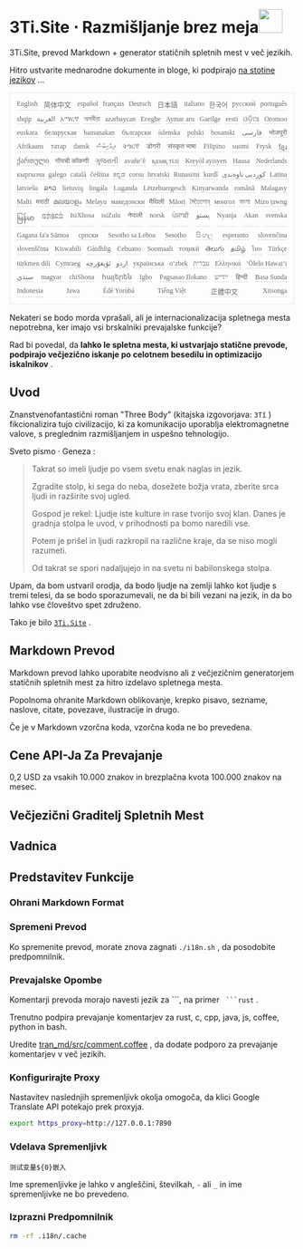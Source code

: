 <h1 style="justify-content:space-between">3Ti.Site ⋅ Razmišljanje brez meja<img src="//i-01.eu.org/3Ti/logo.svg" style="user-select:none;margin-top:-1px;width:42px"></h1>

3Ti.Site, prevod Markdown + generator statičnih spletnih mest v več jezikih.

Hitro ustvarite mednarodne dokumente in bloge, ki podpirajo [na stotine jezikov](https://github.com/i18n-site/node/blob/main/lang/src/index.js) ...

<pre class="langli" style="display:flex;flex-wrap:wrap;background:transparent;border:1px solid #eee;font-size:12px;box-shadow:0 0 3px inset #eee;padding:12px 5px 4px 12px;justify-content:space-between;"><style>pre.langli i{font-weight:300;font-family:s;margin-right:7px;margin-bottom:8px;font-style:normal;color:#666;border-bottom:1px dashed #ccc;}</style><i>English</i><i> 简体中文 </i><i>español</i><i>français</i><i>Deutsch</i><i> 日本語 </i><i>italiano</i><i>한국어</i><i>русский</i><i>português</i><i>shqip</i><i>‫العربية‬</i><i>አማርኛ</i><i>অসমীয়া</i><i>azərbaycan</i><i>Eʋegbe</i><i>Aymar aru</i><i>Gaeilge</i><i>eesti</i><i>ଓଡ଼ିଆ</i><i>Oromoo</i><i>euskara</i><i>беларуская</i><i>bamanakan</i><i>български</i><i>íslenska</i><i>polski</i><i>bosanski</i><i>‫فارسی‬</i><i>भोजपुरी</i><i>Afrikaans</i><i>татар</i><i>dansk</i><i>‫ދިވެހިބަސް‬</i><i>ትግርኛ</i><i>डोगरी</i><i>संस्कृत भाषा</i><i>Filipino</i><i>suomi</i><i>Frysk</i><i>ខ្មែរ</i><i>ქართული</i><i>गोंयची कोंकणी</i><i>ગુજરાતી</i><i>avañe’ẽ</i><i>қазақ тілі</i><i>Kreyòl ayisyen</i><i>Hausa</i><i>Nederlands</i><i>кыргызча</i><i>galego</i><i>català</i><i>čeština</i><i>ಕನ್ನಡ</i><i>corsu</i><i>hrvatski</i><i>Runasimi</i><i>kurdî</i><i>‫کوردیی ناوەندی‬</i><i>Latina</i><i>latviešu</i><i>ລາວ</i><i>lietuvių</i><i>lingála</i><i>Luganda</i><i>Lëtzebuergesch</i><i>Kinyarwanda</i><i>română</i><i>Malagasy</i><i>Malti</i><i>मराठी</i><i>മലയാളം</i><i>Melayu</i><i>македонски</i><i>मैथिली</i><i>Māori</i><i>মৈতৈলোন্</i><i>монгол</i><i>বাংলা</i><i>Mizo ṭawng</i><i>မြန်မာ</i><i>𞄀𞄄𞄰𞄩𞄍𞄜𞄰</i><i>IsiXhosa</i><i>isiZulu</i><i>नेपाली</i><i>norsk</i><i>ਪੰਜਾਬੀ</i><i>‫پښتو‬</i><i>Nyanja</i><i>Akan</i><i>svenska</i><i>Gagana fa'a Sāmoa</i><i>српски</i><i>Sesotho sa Leboa</i><i>Sesotho</i><i>සිංහල</i><i>esperanto</i><i>slovenčina</i><i>slovenščina</i><i>Kiswahili</i><i>Gàidhlig</i><i>Cebuano</i><i>Soomaali</i><i>тоҷикӣ</i><i>తెలుగు</i><i>தமிழ்</i><i>ไทย</i><i>Türkçe</i><i>türkmen dili</i><i>Cymraeg</i><i>‫ئۇيغۇرچە‬</i><i>‫اردو‬</i><i>українська</i><i>o‘zbek</i><i>‫עברית‬</i><i>Ελληνικά</i><i>ʻŌlelo Hawaiʻi</i><i>‫سنڌي‬</i><i>magyar</i><i>chiShona</i><i>հայերեն</i><i>Igbo</i><i>Pagsasao Ilokano</i><i>‫ייִדיש‬</i><i>हिन्दी</i><i>Basa Sunda</i><i>Indonesia</i><i>Jawa</i><i>Èdè Yorùbá</i><i>Tiếng Việt</i><i> 正體中文 </i><i>Xitsonga</i></pre>

Nekateri se bodo morda vprašali, ali je internacionalizacija spletnega mesta nepotrebna, ker imajo vsi brskalniki prevajalske funkcije?

Rad bi povedal, da **lahko le spletna mesta, ki ustvarjajo statične prevode, podpirajo večjezično iskanje po celotnem besedilu in optimizacijo iskalnikov** .

## Uvod

Znanstvenofantastični roman &quot;Three Body&quot; (kitajska izgovorjava: `3Tǐ` ) fikcionalizira tujo civilizacijo, ki za komunikacijo uporablja elektromagnetne valove, s preglednim razmišljanjem in uspešno tehnologijo.

Sveto pismo · Geneza :

> Takrat so imeli ljudje po vsem svetu enak naglas in jezik.
>
> Zgradite stolp, ki sega do neba, dosežete božja vrata, zberite srca ljudi in razširite svoj ugled.
>
> Gospod je rekel: Ljudje iste kulture in rase tvorijo svoj klan. Danes je gradnja stolpa le uvod, v prihodnosti pa bomo naredili vse.
>
> Potem je prišel in ljudi razkropil na različne kraje, da se niso mogli razumeti.
>
> Od takrat se spori nadaljujejo in na svetu ni babilonskega stolpa.

Upam, da bom ustvaril orodja, da bodo ljudje na zemlji lahko kot ljudje s tremi telesi, da se bodo sporazumevali, ne da bi bili vezani na jezik, in da bo lahko vse človeštvo spet združeno.

Tako je bilo [`3Ti.Site`](//3Ti.Site) .

## Markdown Prevod

Markdown prevod lahko uporabite neodvisno ali z večjezičnim generatorjem statičnih spletnih mest za hitro izdelavo spletnega mesta.

Popolnoma ohranite Markdown oblikovanje, krepko pisavo, sezname, naslove, citate, povezave, ilustracije in drugo.

Če je v Markdown vzorčna koda, vzorčna koda ne bo prevedena.

## Cene API-Ja Za Prevajanje

0,2 USD za vsakih 10.000 znakov in brezplačna kvota 100.000 znakov na mesec.

## Večjezični Graditelj Spletnih Mest

## Vadnica

## Predstavitev Funkcije

### Ohrani Markdown Format

### Spremeni Prevod

Ko spremenite prevod, morate znova zagnati `./i18n.sh` , da posodobite predpomnilnik.

### Prevajalske Opombe

Komentarji prevoda morajo navesti jezik za \```, na primer ` ```rust` .

Trenutno podpira prevajanje komentarjev za rust, c, cpp, java, js, coffee, python in bash.

Uredite [tran_md/src/comment.coffee](https://github.com/i18n-site/node/blob/main/tran_md/src/comment.coffee) , da dodate podporo za prevajanje komentarjev v več jezikih.

### Konfigurirajte Proxy

Nastavitev naslednjih spremenljivk okolja omogoča, da klici Google Translate API potekajo prek proxyja.

```bash
export https_proxy=http://127.0.0.1:7890
```

### Vdelava Spremenljivk

```
测试变量${0}嵌入
```

Ime spremenljivke je lahko v angleščini, številkah, `-` ali `_` in ime spremenljivke ne bo prevedeno.

### Izprazni Predpomnilnik

```bash
rm -rf .i18n/.cache
```
